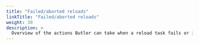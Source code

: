 ```yaml
---
title: "Failed/aborted reloads"
linkTitle: "Failed/aborted reloads"
weight: 30
description: >
  Overview of the actions Butler can take when a reload task fails or is aborted.
---
```

